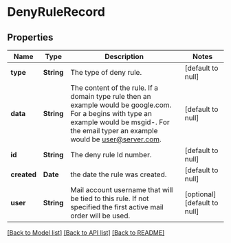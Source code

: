 # DenyRuleRecord
## Properties

| Name | Type | Description | Notes |
|------------ | ------------- | ------------- | -------------|
| **type** | **String** | The type of deny rule. | [default to null] |
| **data** | **String** | The content of the rule.  If a domain type rule then an example would be google.com. For a begins with type an example would be msgid-.  For the email typer an example would be user@server.com. | [default to null] |
| **id** | **String** | The deny rule Id number. | [default to null] |
| **created** | **Date** | the date the rule was created. | [default to null] |
| **user** | **String** | Mail account username that will be tied to this rule.  If not specified the first active mail order will be used. | [optional] [default to null] |

[[Back to Model list]](../README.md#documentation-for-models) [[Back to API list]](../README.md#documentation-for-api-endpoints) [[Back to README]](../README.md)

